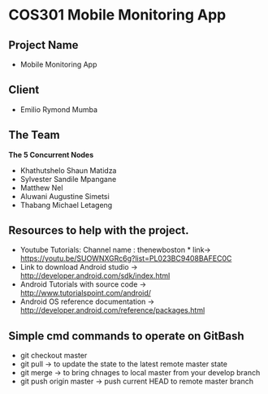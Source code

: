 # COS301 Mobile Monitoring App

## Project Name
* Mobile Monitoring App

## Client
* Emilio Rymond Mumba

## The Team 
**The 5 Concurrent Nodes** <br>
* Khathutshelo Shaun Matidza
* Sylvester Sandile Mpangane
* Matthew Nel
* Aluwani Augustine Simetsi
* Thabang Michael Letageng

## Resources to help with the project.

* Youtube Tutorials: Channel name : thenewboston * link-> https://youtu.be/SUOWNXGRc6g?list=PL023BC9408BAFEC0C
* Link to download Android studio -> http://developer.android.com/sdk/index.html
* Android Tutorials with source code -> http://www.tutorialspoint.com/android/
*  Android OS reference documentation -> http://developer.android.com/reference/packages.html

## Simple cmd commands to operate on GitBash
* git checkout master
* git pull               -> to update the state to the latest remote master state
* git merge <your-branch>      -> to bring chnages to local master from your develop branch
* git push origin master -> push current HEAD to remote master branch
